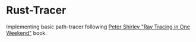 # Rust-Tracer

Implementing basic path-tracer following 
[Peter Shirley "Ray Tracing in One Weekend"](http://www.realtimerendering.com/raytracing/Ray%20Tracing%20in%20a%20Weekend.pdf) 
book.
